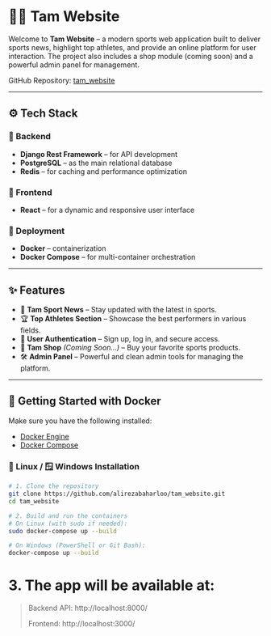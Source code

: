 # 🏋️‍♂️ Tam Website

Welcome to **Tam Website** – a modern sports web application built to deliver sports news, highlight top athletes, and provide an online platform for user interaction. The project also includes a shop module (coming soon) and a powerful admin panel for management.

GitHub Repository: [tam_website](https://github.com/alirezabaharloo/tam_website)

---

## ⚙️ Tech Stack

### 🔧 Backend
- **Django Rest Framework** – for API development
- **PostgreSQL** – as the main relational database
- **Redis** – for caching and performance optimization

### 🎨 Frontend
- **React** – for a dynamic and responsive user interface

### 🚢 Deployment
- **Docker** – containerization
- **Docker Compose** – for multi-container orchestration

---

## ✨ Features

- 📰 **Tam Sport News** – Stay updated with the latest in sports.
- 🏆 **Top Athletes Section** – Showcase the best performers in various fields.
- 🔐 **User Authentication** – Sign up, log in, and secure access.
- 🛒 **Tam Shop** *(Coming Soon...)* – Buy your favorite sports products.
- 🛠️ **Admin Panel** – Powerful and clean admin tools for managing the platform.

---

## 🚀 Getting Started with Docker

Make sure you have the following installed:

- [Docker Engine](https://docs.docker.com/get-docker/)
- [Docker Compose](https://docs.docker.com/compose/)

### 🐧 Linux / 🪟 Windows Installation

```bash
# 1. Clone the repository
git clone https://github.com/alirezabaharloo/tam_website.git
cd tam_website

# 2. Build and run the containers
# On Linux (with sudo if needed):
sudo docker-compose up --build

# On Windows (PowerShell or Git Bash):
docker-compose up --build
```
# 3. The app will be available at:
> Backend API: http://localhost:8000/
> 
> Frontend: http://localhost:3000/
